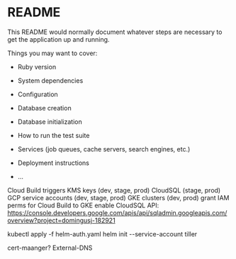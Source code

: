 # README

This README would normally document whatever steps are necessary to get the
application up and running.

Things you may want to cover:

* Ruby version

* System dependencies

* Configuration

* Database creation

* Database initialization

* How to run the test suite

* Services (job queues, cache servers, search engines, etc.)

* Deployment instructions

* ...

Cloud Build triggers
KMS keys (dev, stage, prod)
CloudSQL (stage, prod)
GCP service accounts (dev, stage, prod)
GKE clusters (dev, prod)
grant IAM perms for Cloud Build to GKE
enable CloudSQL API: https://console.developers.google.com/apis/api/sqladmin.googleapis.com/overview?project=domingusj-182921

kubectl apply -f helm-auth.yaml
helm init --service-account tiller


cert-maanger?
External-DNS

